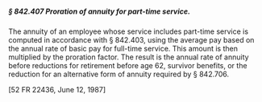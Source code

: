 ##### § 842.407 Proration of annuity for part-time service. #####

The annuity of an employee whose service includes part-time service is computed in accordance with § 842.403, using the average pay based on the annual rate of basic pay for full-time service. This amount is then multiplied by the proration factor. The result is the annual rate of annuity before reductions for retirement before age 62, survivor benefits, or the reduction for an alternative form of annuity required by § 842.706.

[52 FR 22436, June 12, 1987]